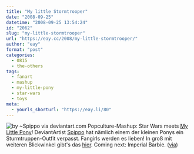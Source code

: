 ```yaml
---
title: "My little Stormtrooper"
date: "2008-09-25"
datetime: "2008-09-25 13:54:24"
id: "2062"
slug: "my-little-stormtrooper"
url: "https://eay.cc/2008/my-little-stormtrooper/"
author: "eay"
format: "post"
categories:
  - 0815
  - the-others
tags:
  - fanart
  - mashup
  - my-little-pony
  - star-wars
  - toys
meta:
  - yourls_shorturl: "https://eay.li/80"
---
```


![](/uploads/2008/mylittlestormtrooper.jpg "by ~Spippo via deviantart.com") Popculture-Mashup: Star Wars meets [My Little Pony](http://eay.cc/artikel/mylittlepony/)! DeviantArtist [Spippo](http://spippo.deviantart.com/) hat nämlich einem der kleinen Ponys ein Sturmtruppen-Outfit verpasst. Fangirls werden es lieben! In groß mit weiteren Blickwinkel gibt's das [hier](http://spippo.deviantart.com/art/My-Little-Stormtrooper-98370125). Coming next: Imperial Barbie. ([via](http://www.fanboy.com/2008/09/my_little_stormtrooper.html))
